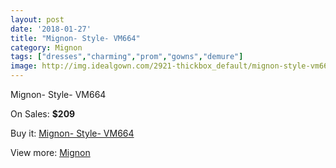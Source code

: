 ```yaml
---
layout: post
date: '2018-01-27'
title: "Mignon- Style- VM664"
category: Mignon
tags: ["dresses","charming","prom","gowns","demure"]
image: http://img.idealgown.com/2921-thickbox_default/mignon-style-vm664.jpg
---
```

Mignon- Style- VM664

On Sales: **$209**
<a href="https://www.idealgown.com/en/mignon/1390-mignon-style-vm664.html"><amp-img layout="responsive" width="600" height="600" src="//img.idealgown.com/2921-thickbox_default/mignon-style-vm664.jpg" alt="Mignon- Style- VM664 0" /></a>
<a href="https://www.idealgown.com/en/mignon/1390-mignon-style-vm664.html"><amp-img layout="responsive" width="600" height="600" src="//img.idealgown.com/2922-thickbox_default/mignon-style-vm664.jpg" alt="Mignon- Style- VM664 1" /></a>

Buy it: [Mignon- Style- VM664](https://www.idealgown.com/en/mignon/1390-mignon-style-vm664.html "Mignon- Style- VM664")

View more: [Mignon](https://www.idealgown.com/en/17-mignon "Mignon")